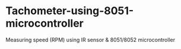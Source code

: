 # Tachometer-using-8051-microcontroller
Measuring speed (RPM) using IR sensor &amp; 8051/8052 microcontroller
